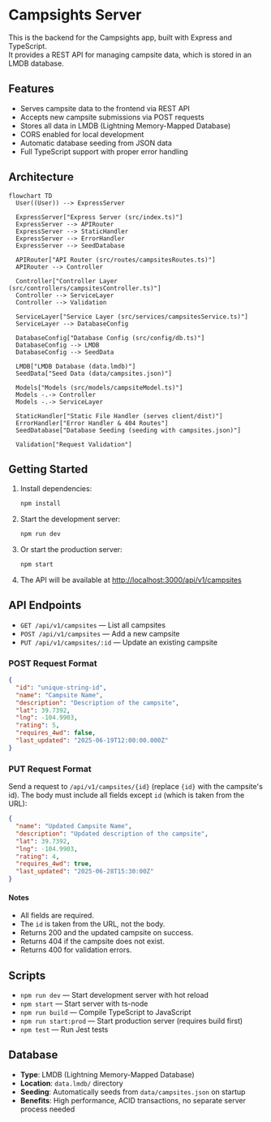 # Campsights Server

This is the backend for the Campsights app, built with Express and TypeScript.  
It provides a REST API for managing campsite data, which is stored in an LMDB database.

## Features

- Serves campsite data to the frontend via REST API
- Accepts new campsite submissions via POST requests
- Stores all data in LMDB (Lightning Memory-Mapped Database)
- CORS enabled for local development
- Automatic database seeding from JSON data
- Full TypeScript support with proper error handling

## Architecture

```mermaid
flowchart TD
  User((User)) --> ExpressServer

  ExpressServer["Express Server (src/index.ts)"]
  ExpressServer --> APIRouter
  ExpressServer --> StaticHandler
  ExpressServer --> ErrorHandler
  ExpressServer --> SeedDatabase

  APIRouter["API Router (src/routes/campsitesRoutes.ts)"]
  APIRouter --> Controller

  Controller["Controller Layer (src/controllers/campsitesController.ts)"]
  Controller --> ServiceLayer
  Controller --> Validation

  ServiceLayer["Service Layer (src/services/campsitesService.ts)"]
  ServiceLayer --> DatabaseConfig

  DatabaseConfig["Database Config (src/config/db.ts)"]
  DatabaseConfig --> LMDB
  DatabaseConfig --> SeedData

  LMDB["LMDB Database (data.lmdb)"]
  SeedData["Seed Data (data/campsites.json)"]

  Models["Models (src/models/campsiteModel.ts)"]
  Models -.-> Controller
  Models -.-> ServiceLayer

  StaticHandler["Static File Handler (serves client/dist)"]
  ErrorHandler["Error Handler & 404 Routes"]
  SeedDatabase["Database Seeding (seeding with campsites.json)"]

  Validation["Request Validation"]
```

## Getting Started

1. Install dependencies:
   ```sh
   npm install
   ```

2. Start the development server:
   ```sh
   npm run dev
   ```

3. Or start the production server:
   ```sh
   npm start
   ```

4. The API will be available at [http://localhost:3000/api/v1/campsites](http://localhost:3000/api/v1/campsites)

## API Endpoints

- `GET /api/v1/campsites` — List all campsites
- `POST /api/v1/campsites` — Add a new campsite
- `PUT /api/v1/campsites/:id` — Update an existing campsite

### POST Request Format

```json
{
  "id": "unique-string-id",
  "name": "Campsite Name",
  "description": "Description of the campsite",
  "lat": 39.7392,
  "lng": -104.9903,
  "rating": 5,
  "requires_4wd": false,
  "last_updated": "2025-06-19T12:00:00.000Z"
}
```

### PUT Request Format

Send a request to `/api/v1/campsites/{id}` (replace `{id}` with the campsite's id). The body must include all fields except `id` (which is taken from the URL):

```json
{
  "name": "Updated Campsite Name",
  "description": "Updated description of the campsite",
  "lat": 39.7392,
  "lng": -104.9903,
  "rating": 4,
  "requires_4wd": true,
  "last_updated": "2025-06-28T15:30:00Z"
}
```

#### Notes
- All fields are required.
- The `id` is taken from the URL, not the body.
- Returns 200 and the updated campsite on success.
- Returns 404 if the campsite does not exist.
- Returns 400 for validation errors.

## Scripts

- `npm run dev` — Start development server with hot reload
- `npm start` — Start server with ts-node
- `npm run build` — Compile TypeScript to JavaScript
- `npm run start:prod` — Start production server (requires build first)
- `npm test` — Run Jest tests

## Database

- **Type**: LMDB (Lightning Memory-Mapped Database)
- **Location**: `data.lmdb/` directory
- **Seeding**: Automatically seeds from `data/campsites.json` on startup
- **Benefits**: High performance, ACID transactions, no separate server process needed
